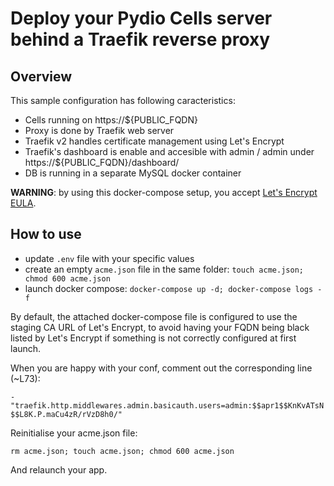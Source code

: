 # Deploy your Pydio Cells server behind a Traefik reverse proxy

## Overview

This sample configuration has following caracteristics:

- Cells running on https://${PUBLIC_FQDN}
- Proxy is done by Traefik web server
- Traefik v2 handles certificate management using Let's Encrypt
- Traefik's dashboard is enable and accesible with admin / admin under https://${PUBLIC_FQDN}/dashboard/
- DB is running in a separate MySQL docker container

**WARNING**: by using this docker-compose setup, you accept [Let's Encrypt EULA](https://letsencrypt.org/documents/LE-SA-v1.2-November-15-2017.pdf).

## How to use

- update `.env` file with your specific values
- create an empty `acme.json` file in the same folder: `touch acme.json; chmod 600 acme.json`
- launch docker compose: `docker-compose up -d; docker-compose logs -f`

By default, the attached docker-compose file is configured to use the staging CA URL of Let's Encrypt, to avoid having your FQDN being black listed by Let's Encrypt if something is not correctly configured at first launch.

When you are happy with your conf, comment out the corresponding line (~L73):

`- "traefik.http.middlewares.admin.basicauth.users=admin:$$apr1$$KnKvATsN$$L8K.P.maCu4zR/rVzD8h0/"`

Reinitialise your acme.json file:

`rm acme.json; touch acme.json; chmod 600 acme.json`

And relaunch your app.
